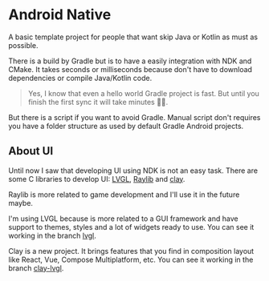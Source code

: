 # Android Native

A basic template project for people that want skip Java or Kotlin as must as possible.

There is a build by Gradle but is to have a easily integration with NDK and CMake. It takes seconds or milliseconds because don't have to download dependencies or compile Java/Kotlin code.

> Yes, I know that even a hello world Gradle project is fast. But until you finish the first sync it will take minutes 🙆‍♂️. 

But there is a script if you want to avoid Gradle. Manual script don't requires you have a folder structure as used by default Gradle Android projects.

## About UI

Until now I saw that developing UI using NDK is not an easy task. There are some C libraries to develop UI: [LVGL](https://lvgl.io/), [Raylib](https://www.raylib.com/index.html) and [clay](https://github.com/nicbarker/clay).

Raylib is more related to game development and I'll use it in the future maybe.

I'm using LVGL because is more related to a GUI framework and have support to themes, styles and a lot of widgets ready to use. You can see it working in the branch [lvgl](https://github.com/programadorthi/android-native/tree/lvgl).

Clay is a new project. It brings features that you find in composition layout like React, Vue, Compose Multiplatform, etc. You can see it working in the branch [clay-lvgl](https://github.com/programadorthi/android-native/tree/clay-lvgl).

